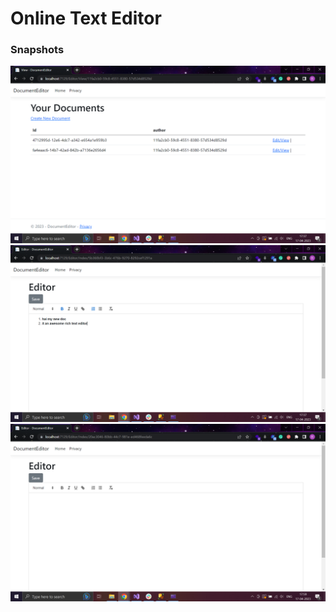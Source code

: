 # Online Text Editor

### Snapshots

![page](./Snapshots/1.png)
![previous created doc page](./Snapshots/2.png)
![new editor page](./Snapshots/3.png)